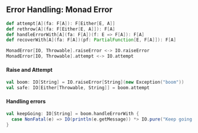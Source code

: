 ## Error Handling: Monad Error

```scala
def attempt[A](fa: F[A]): F[Either[E, A]]
def rethrow[A](fa: F[Either[E, A]]): F[A]
def handleErrorWith[A](fa: F[A])(f: E => F[A]): F[A]
def recoverWith[A](fa: F[A])(pf: PartialFunction[E, F[A]]): F[A]
```

```scala
MonadError[IO, Throwable].raiseError <-> IO.raiseError
MonadError[IO, Throwable].attempt <-> IO.attempt
```

#### Raise and Attempt

```scala
val boom: IO[String] = IO.raiseError[String](new Exception("boom"))
val safe: IO[Either[Throwable, String]] = boom.attempt
```

#### Handling errors

```scala
val keepGoing: IO[String] = boom.handleErrorWith {
  case NonFatal(e) => IO(println(e.getMessage)) *> IO.pure("Keep going ;)")
}
```

